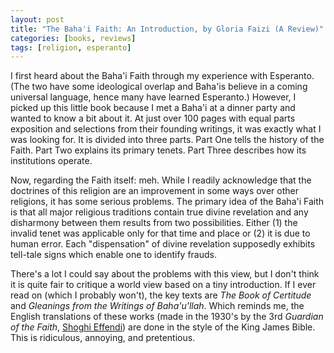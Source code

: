 ```yaml
---
layout: post
title: "The Baha'i Faith: An Introduction, by Gloria Faizi (A Review)"
categories: [books, reviews]
tags: [religion, esperanto]
---
```

I first heard about the Baha'i Faith through my experience with Esperanto. (The two have some ideological overlap and Baha'is believe in a coming universal language, hence many have learned Esperanto.) However, I picked up this little book because I met a Baha'i at a dinner party and wanted to know a bit about it. At just over 100 pages with equal parts exposition and selections from their founding writings, it was exactly what I was looking for. It is divided into three parts. Part One tells the history of the Faith. Part Two explains its primary tenets. Part Three describes how its institutions operate.

Now, regarding the Faith itself: meh. While I readily acknowledge that the doctrines of this religion are an improvement in some ways over other religions, it has some serious problems. The primary idea of the Baha'i Faith is that all major religious traditions contain true divine revelation and any disharmony between them results from two possibilities. Either (1) the invalid tenet was applicable only for that time and place or (2) it is due to human error. Each "dispensation" of divine revelation supposedly exhibits tell-tale signs which enable one to identify frauds.

There's a lot I could say about the problems with this view, but I don't think it is quite fair to critique a world view based on a tiny introduction. If I ever read on (which I probably won't), the key texts are _The Book of Certitude_ and _Gleanings from the Writings of Baha'u'llah_. Which reminds me, the English translations of these works (made in the 1930's by the 3rd _Guardian of the Faith_, [Shoghi Effendi](http://en.wikipedia.org/wiki/Shoghi_Effendi)) are done in the style of the King James Bible. This is ridiculous, annoying, and pretentious.
